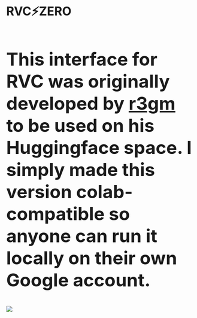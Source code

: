# <font size="6">**RVC⚡ZERO**
This interface for RVC was originally developed by [r3gm](https://github.com/R3gm) to be used on his Huggingface space. I simply made this version colab-compatible so anyone can run it locally on their own Google account.
---

[![](https://github.com/user-attachments/assets/77594d13-f234-4093-b420-96806cbbfd3e)]()
